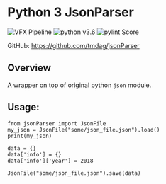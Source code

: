 Python 3 JsonParser
==============
![VFX Pipeline](https://img.shields.io/badge/VFX%20Pipeline-2018-lightgrey.svg?style=flat)
![python v3.6](https://img.shields.io/badge/Python-3.6-blue.svg?style=flat)
![pylint Score](https://mperlet.github.io/pybadge/badges/8.80.svg)

GitHub: https://github.com/tmdag/jsonParser

## Overview
A wrapper on top of original python `json` module.

## Usage:
```
from jsonParser import JsonFile
my_json = JsonFile("some/json_file.json").load()
print(my_json)

data = {}
data['info'] = {}
data['info']['year'] = 2018

JsonFile("some/json_file.json").save(data)
```

